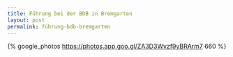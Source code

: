 ```yaml
---
title: Führung bei der BDB in Bremgarten
layout: post
permalink: führung-bdb-bremgarten
---
```


{% google_photos https://photos.app.goo.gl/ZA3D3Wvzf9yBRArm7 660 %}